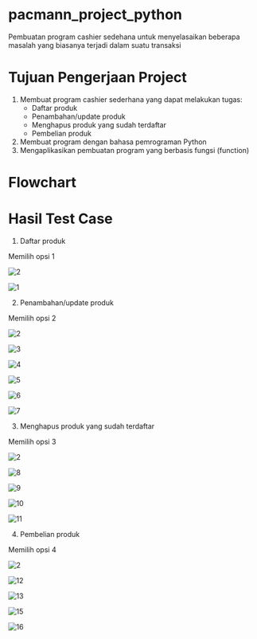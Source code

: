# pacmann_project_python
Pembuatan program cashier sedehana untuk menyelasaikan beberapa masalah yang biasanya terjadi dalam suatu transaksi

# Tujuan Pengerjaan Project
1. Membuat program cashier sederhana yang dapat melakukan tugas:
    - Daftar produk
    - Penambahan/update produk
    - Menghapus produk yang sudah terdaftar
    - Pembelian produk
2. Membuat program dengan bahasa pemrograman Python
3. Mengaplikasikan pembuatan program yang berbasis fungsi (function)

# Flowchart

# Hasil Test Case
1. Daftar produk

Memilih opsi 1

![2](https://github.com/abimaswidy/pacmann_project/assets/136919706/bd8de0cd-f261-4024-9169-8220b6a67cd1)

![1](https://github.com/abimaswidy/pacmann_project/assets/136919706/3c4c1530-8c1a-4a55-a78c-2c0b14ac1472)

2. Penambahan/update produk

Memilih opsi 2

![2](https://github.com/abimaswidy/pacmann_project/assets/136919706/bd8de0cd-f261-4024-9169-8220b6a67cd1)

![3](https://github.com/abimaswidy/pacmann_project/assets/136919706/5e779b93-1116-4d15-9ca4-4f74672b3f2e)

![4](https://github.com/abimaswidy/pacmann_project/assets/136919706/41cbfe15-ca95-40f3-adf4-613d50bf842e)

![5](https://github.com/abimaswidy/pacmann_project/assets/136919706/82729608-c449-4645-890d-870296de239f)

![6](https://github.com/abimaswidy/pacmann_project/assets/136919706/4fe798de-32e6-4436-915e-d7f8627fadde)

![7](https://github.com/abimaswidy/pacmann_project/assets/136919706/6dd1311c-a6c8-43ab-a6b9-6213fbb4d447)

3. Menghapus produk yang sudah terdaftar

Memilih opsi 3

![2](https://github.com/abimaswidy/pacmann_project/assets/136919706/84980054-0888-4e93-88d0-22a8baa63d9b)

![8](https://github.com/abimaswidy/pacmann_project/assets/136919706/62bc66e5-5a6c-4d79-bb54-2abd87903950)

![9](https://github.com/abimaswidy/pacmann_project/assets/136919706/410126d4-468d-40db-8147-9f6dcdb22f39)

![10](https://github.com/abimaswidy/pacmann_project/assets/136919706/7028de34-1c49-46fb-b322-b88d4fdc6032)

![11](https://github.com/abimaswidy/pacmann_project/assets/136919706/2a253114-d8fc-4de2-8110-d2136e9a0dcd)


4. Pembelian produk

Memilih opsi 4

![2](https://github.com/abimaswidy/pacmann_project/assets/136919706/f90011a0-fc96-477c-8c32-e9f0b7be7597)

![12](https://github.com/abimaswidy/pacmann_project/assets/136919706/424fdedc-aaa4-4e73-a41e-f2150caa33ac)

![13](https://github.com/abimaswidy/pacmann_project/assets/136919706/9e1ba969-9044-4aa6-9d02-b9decdf70de3)

![15](https://github.com/abimaswidy/pacmann_project/assets/136919706/811999fa-a457-4b1a-a0a4-c01609c81380)

![16](https://github.com/abimaswidy/pacmann_project/assets/136919706/11eca056-b491-492a-b833-902c3f90d138)






